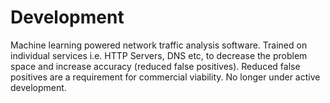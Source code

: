 # Development
Machine learning powered network traffic analysis software. Trained on individual services i.e. HTTP Servers, DNS etc, to decrease the problem space and increase accuracy (reduced false positives). Reduced false positives are a requirement for commercial viability. No longer under active development.
